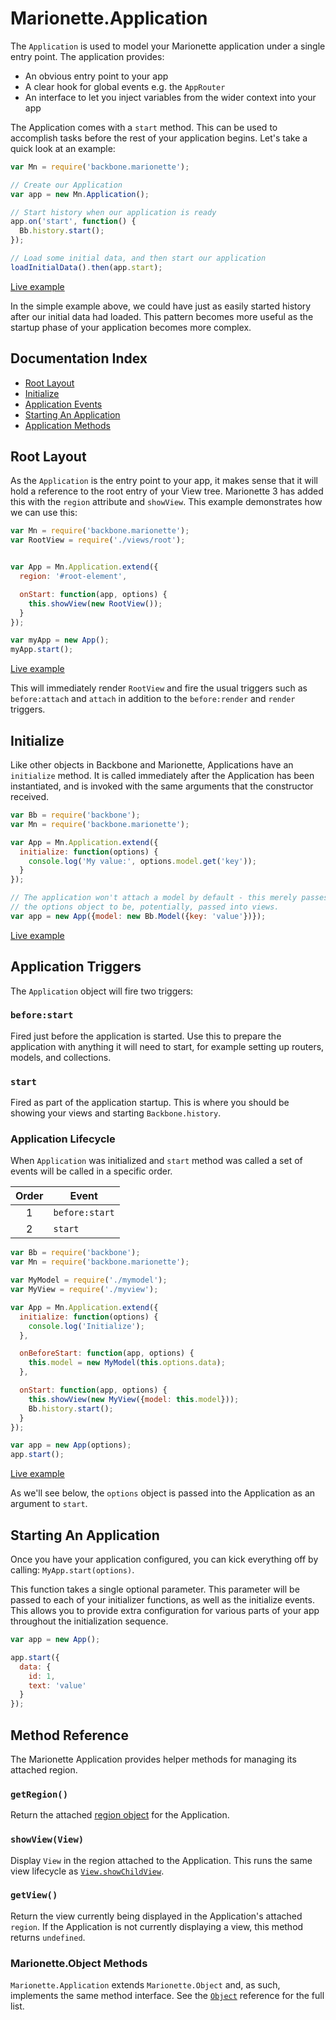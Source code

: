 # Marionette.Application

The `Application` is used to model your Marionette application under a single
entry point. The application provides:

* An obvious entry point to your app
* A clear hook for global events e.g. the `AppRouter`
* An interface to let you inject variables from the wider context into your app

The Application comes with a `start` method. This can be used to accomplish
tasks before the rest of your application begins. Let's take a quick look at an
example:

```javascript
var Mn = require('backbone.marionette');

// Create our Application
var app = new Mn.Application();

// Start history when our application is ready
app.on('start', function() {
  Bb.history.start();
});

// Load some initial data, and then start our application
loadInitialData().then(app.start);
```

[Live example](https://jsfiddle.net/marionettejs/kk266551/)

In the simple example above, we could have just as easily started history after
our initial data had loaded. This pattern becomes more useful as the startup
phase of your application becomes more complex.

## Documentation Index

* [Root Layout](#root-layout)
* [Initialize](#initialize)
* [Application Events](#application-events)
* [Starting An Application](#starting-an-application)
* [Application Methods](#application-methods)

## Root Layout

As the `Application` is the entry point to your app, it makes sense that it will
hold a reference to the root entry of your View tree. Marionette 3 has added
this with the `region` attribute and `showView`. This example demonstrates how
we can use this:

```javascript
var Mn = require('backbone.marionette');
var RootView = require('./views/root');


var App = Mn.Application.extend({
  region: '#root-element',

  onStart: function(app, options) {
    this.showView(new RootView());
  }
});

var myApp = new App();
myApp.start();
```

[Live example](https://jsfiddle.net/marionettejs/uzc8or6u/)

This will immediately render `RootView` and fire the usual triggers such as
`before:attach` and `attach` in addition to the `before:render` and `render`
triggers.

## Initialize

Like other objects in Backbone and Marionette, Applications have an `initialize`
method. It is called immediately after the Application has been instantiated,
and is invoked with the same arguments that the constructor received.

```javascript
var Bb = require('backbone');
var Mn = require('backbone.marionette');

var App = Mn.Application.extend({
  initialize: function(options) {
    console.log('My value:', options.model.get('key'));
  }
});

// The application won't attach a model by default - this merely passes it into
// the options object to be, potentially, passed into views.
var app = new App({model: new Bb.Model({key: 'value'})});
```

[Live example](https://jsfiddle.net/marionettejs/5qsmsu2x/)

## Application Triggers

The `Application` object will fire two triggers:

### `before:start`

Fired just before the application is started. Use this to prepare the
application with anything it will need to start, for example setting up
routers, models, and collections.

### `start`

Fired as part of the application startup. This is where you should be showing
your views and starting `Backbone.history`.

### Application Lifecycle

When `Application` was initialized and `start` method was called
a set of events will be called in a specific order.

| Order |      Event      |
| :---: |-----------------|
|   1   | `before:start`  |
|   2   | `start`         |

```javascript
var Bb = require('backbone');
var Mn = require('backbone.marionette');

var MyModel = require('./mymodel');
var MyView = require('./myview');

var App = Mn.Application.extend({
  initialize: function(options) {
    console.log('Initialize');
  },

  onBeforeStart: function(app, options) {
    this.model = new MyModel(this.options.data);
  },

  onStart: function(app, options) {
    this.showView(new MyView({model: this.model}));
    Bb.history.start();
  }
});

var app = new App(options);
app.start();
```

[Live example](https://jsfiddle.net/yovad75L/16/)

As we'll see below, the `options` object is passed into the Application as an
argument to `start`.

## Starting An Application

Once you have your application configured, you can kick everything off by
calling: `MyApp.start(options)`.

This function takes a single optional parameter. This parameter will be passed
to each of your initializer functions, as well as the initialize events. This
allows you to provide extra configuration for various parts of your app throughout the
initialization sequence.

```javascript
var app = new App();

app.start({
  data: {
    id: 1,
    text: 'value'
  }
});
```

## Method Reference

The Marionette Application provides helper methods for managing its attached
region.

### `getRegion()`

Return the attached [region object](./marionette.region.md) for the Application.

### `showView(View)`

Display `View` in the region attached to the Application. This runs the same
view lifecycle as [`View.showChildView`]('./marionette.view.md').

### `getView()`

Return the view currently being displayed in the Application's attached
`region`. If the Application is not currently displaying a view, this method
returns `undefined`.

### Marionette.Object Methods

`Marionette.Application` extends `Marionette.Object` and, as such, implements
the same method interface. See the [`Object`](./marionette.object.md)
reference for the full list.
